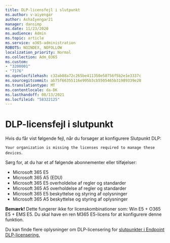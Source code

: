 ```yaml
---
title: DLP-licensfejl i slutpunkt
ms.author: v-aiyengar
author: AshaIyengar21
manager: dansimp
ms.date: 11/23/2020
ms.audience: Admin
ms.topic: article
ms.service: o365-administration
ROBOTS: NOINDEX, NOFOLLOW
localization_priority: Normal
ms.collection: Adm_O365
ms.custom:
- "3200001"
- "7176"
ms.openlocfilehash: c32ab88a72c265be411350e50756f5b2e1e3337c
ms.sourcegitcommit: ab75f66355116e995b3cb5505465b31989339e28
ms.translationtype: MT
ms.contentlocale: da-DK
ms.lasthandoff: 08/13/2021
ms.locfileid: "58322125"
---
```

# <a name="endpoint-dlp-licensing-error"></a>DLP-licensfejl i slutpunkt

Hvis du får vist følgende fejl, når du forsøger at konfigurere Slutpunkt DLP:

`Your organization is missing the licenses required to manage these devices`.

Sørg for, at du har et af følgende abonnementer eller tilføjelser:

- Microsoft 365 E5
- Microsoft 365 A5 (EDU)
- Microsoft 365 E5 overholdelse af regler og standarder
- Microsoft 365 A5 overholdelse af regler og standarder
- Microsoft 365 E5 beskyttelse og styring af oplysninger
- Microsoft 365 A5 beskyttelse og styring af oplysninger

**Bemærk!** Dette fungerer ikke for licenskombinationer som: Win E5 + O365 E5 + EMS E5. Du skal have en ren M365 E5-licens for at konfigurere denne funktion.

Du kan finde flere oplysninger om DLP-licensering for [slutpunkter i Endpoint DLP-licensering.](https://docs.microsoft.com/microsoft-365/compliance/endpoint-dlp-getting-started#onboarding-devices-into-device-management)
